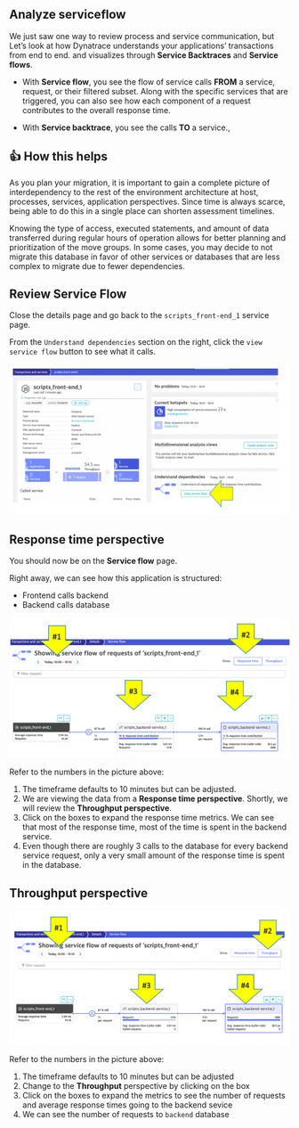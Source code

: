 ## Analyze serviceflow

We just saw one way to review process and service communication, but Let’s look at how Dynatrace understands your applications’ transactions from end to end. and visualizes through **Service Backtraces** and **Service flows**.

* With **Service flow**, you see the flow of service calls **FROM** a service, request, or their filtered subset. Along with the specific services that are triggered, you can also see how each component of a request contributes to the overall response time.

* With **Service backtrace**, you see the calls **TO** a service.,

## 👍 How this helps

As you plan your migration, it is important to gain a complete picture of interdependency to the rest of the environment architecture at host, processes, services, application perspectives. Since time is always scarce, being able to do this in a single place can shorten assessment timelines.

Knowing the type of access, executed statements, and amount of data transferred during regular hours of operation allows for better planning and prioritization of the move groups. In some cases, you may decide to not migrate this database in favor of other services or databases that are less complex to migrate due to fewer dependencies.

## Review Service Flow

Close the details page and go back to the `scripts_front-end_1` service page. 

From the `Understand dependencies` section on the right, click the `view service flow` button to see what it calls. 

![image](../../../assets/images/lab1-service-flow-arrow.png)

## Response time perspective

You should now be on the **Service flow** page.

Right away, we can see how this application is structured:  

* Frontend calls backend
* Backend calls database

![image](../../../assets/images/lab1-service-flow.png)

Refer to the numbers in the picture above:

1. The timeframe defaults to 10 minutes but can be adjusted. 
1. We are viewing the data from a **Response time perspective**. Shortly, we will review the **Throughput perspective**.
1. Click on the boxes to expand the response time metrics. We can see that most of the response time, most of the time is spent in the backend service.
1. Even though there are roughly 3 calls to the database for every backend service request, only a very small amount of the response time is spent in the database. 

## Throughput perspective

![image](../../../assets/images/lab1-service-flow-tp.png)

Refer to the numbers in the picture above:

1. The timeframe defaults to 10 minutes but can be adjusted
1. Change to the **Throughput** perspective by clicking on the box
1. Click on the boxes to expand the metrics to see the number of requests and average response times going to the backend sevice
1.  We can see the number of requests  to `backend` database
